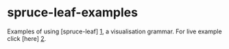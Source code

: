 spruce-leaf-examples
====================

Examples of using [spruce-leaf] [1], a visualisation grammar.
For live example click [here] [2].

  [1]: http://github.com/MastodonC/spruce-leaf       "Spruce-leaf grammar"
  [2]: http://rawgithub.com/MastodonC/spruce-leaf-examples/master/diabetes_spend.html       "Live example"
